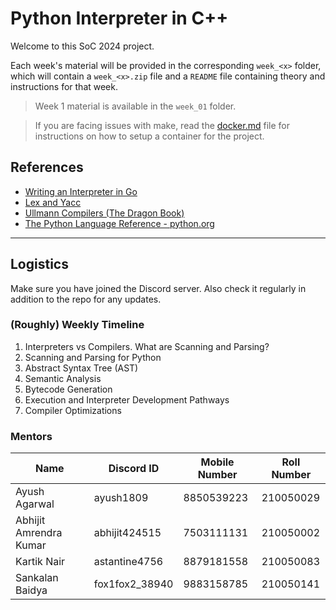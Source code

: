 # Python Interpreter in C++

Welcome to this SoC 2024 project.

Each week's material will be provided in the corresponding `week_<x>` folder, which will contain a `week_<x>.zip` file and a `README` file containing theory and instructions for that week.

> Week 1 material is available in the `week_01` folder.

> If you are facing issues with make, read the [docker.md](./docker.md) file for instructions on how to setup a container for the project.

## References

- [Writing an Interpreter in Go](https://drive.google.com/file/d/10foFyMTyiN1ACWv3CkkzWv3x1D4l61vT/view?usp=drive_link)
- [Lex and Yacc](https://drive.google.com/file/d/18rJhdtXQ1Ii1DJIqQ_XJWsk3KU_THtlH/view?usp=sharing)
- [Ullmann Compilers (The Dragon Book)](https://drive.google.com/file/d/1pkaseqApTQeT9beWNsFNF0d1PX5BgWh9/view?usp=sharing)
- [The Python Language Reference - python.org](https://docs.python.org/3/reference/index.html) 

---

## Logistics
Make sure you have joined the Discord server. Also check it regularly in addition to the repo for any updates.

### (Roughly) Weekly Timeline

1. Interpreters vs Compilers. What are Scanning and Parsing?
1. Scanning and Parsing for Python
1. Abstract Syntax Tree (AST)
1. Semantic Analysis
1. Bytecode Generation
1. Execution and Interpreter Development Pathways
1. Compiler Optimizations

### Mentors

| Name                   | Discord ID     | Mobile Number | Roll Number |
| ---------------------- | -------------- | ------------- | ----------- |
| Ayush Agarwal          | ayush1809      | 8850539223    | 210050029   |
| Abhijit Amrendra Kumar | abhijit424515  | 7503111131    | 210050002   |
| Kartik Nair            | astantine4756  | 8879181558    | 210050083   |
| Sankalan Baidya        | fox1fox2_38940 | 9883158785    | 210050141   |
